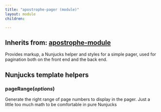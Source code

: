 ```yaml
---
title: "apostrophe-pager (module)"
layout: module
children:

---
```

## Inherits from: [apostrophe-module](../apostrophe-module/index.html)
Provides markup, a Nunjucks helper and styles for a simple pager,
used for pagination both on the front end and the back end.


## Nunjucks template helpers
### pageRange(*options*)
Generate the right range of page numbers to display in the pager.
Just a little too much math to be comfortable in pure Nunjucks
